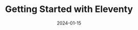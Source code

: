 ---
layout: layout.njk
title: Getting Started with Eleventy
date: 2024-01-15
tags: post
category: Development
featuredImage: https://placehold.co/800x400/orange/white?text=Eleventy+Guide
components:
  - name: rich-text.njk
    data:
      title: Why We Chose Eleventy
      text: After evaluating various static site generators, Eleventy stood out for its simplicity and flexibility. It allows us to build fast, maintainable websites without unnecessary complexity.
  - name: rich-text.njk
    data:
      title: Our Development Process
      text: We follow a component-based approach to building websites, making our code modular and reusable. This helps us maintain consistency across our projects.
  - name: two-images.njk
    data:
      image1: https://placehold.co/600x400.jpg
      image2: https://placehold.co/600x400.jpg
      alt1: First showcase image
      alt2: Second showcase image
---